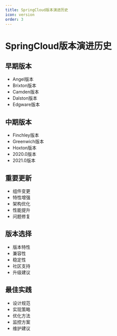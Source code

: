 ```yaml
---
title: SpringCloud版本演进历史
icon: version
order: 3
---
```


# SpringCloud版本演进历史

## 早期版本
- Angel版本
- Brixton版本
- Camden版本
- Dalston版本
- Edgware版本

## 中期版本
- Finchley版本
- Greenwich版本
- Hoxton版本
- 2020.0版本
- 2021.0版本

## 重要更新
- 组件变更
- 特性增强
- 架构优化
- 性能提升
- 问题修复

## 版本选择
- 版本特性
- 兼容性
- 稳定性
- 社区支持
- 升级建议

## 最佳实践
- 设计规范
- 实现策略
- 优化方法
- 监控方案
- 维护建议
